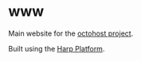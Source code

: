 www
====

Main website for the [octohost project](http://www.octohost.io).

Built using the [Harp Platform](https://www.harp.io/).